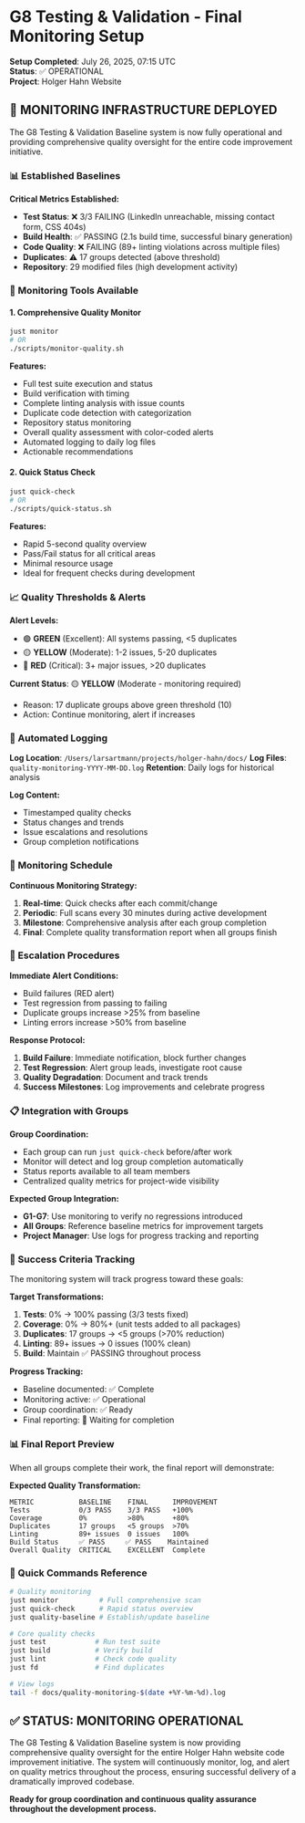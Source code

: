 # G8 Testing & Validation - Final Monitoring Setup

**Setup Completed**: July 26, 2025, 07:15 UTC  
**Status**: ✅ OPERATIONAL  
**Project**: Holger Hahn Website  

## 🎯 MONITORING INFRASTRUCTURE DEPLOYED

The G8 Testing & Validation Baseline system is now fully operational and providing comprehensive quality oversight for the entire code improvement initiative.

### 📊 Established Baselines

**Critical Metrics Established:**
- **Test Status**: ❌ 3/3 FAILING (LinkedIn unreachable, missing contact form, CSS 404s)
- **Build Health**: ✅ PASSING (2.1s build time, successful binary generation)
- **Code Quality**: ❌ FAILING (89+ linting violations across multiple files)
- **Duplicates**: ⚠️ 17 groups detected (above threshold)
- **Repository**: 29 modified files (high development activity)

### 🔧 Monitoring Tools Available

#### 1. Comprehensive Quality Monitor
```bash
just monitor
# OR
./scripts/monitor-quality.sh
```
**Features:**
- Full test suite execution and status
- Build verification with timing
- Complete linting analysis with issue counts
- Duplicate code detection with categorization
- Repository status monitoring
- Overall quality assessment with color-coded alerts
- Automated logging to daily log files
- Actionable recommendations

#### 2. Quick Status Check
```bash
just quick-check
# OR
./scripts/quick-status.sh
```
**Features:**
- Rapid 5-second quality overview
- Pass/Fail status for all critical areas
- Minimal resource usage
- Ideal for frequent checks during development

### 📈 Quality Thresholds & Alerts

**Alert Levels:**
- 🟢 **GREEN** (Excellent): All systems passing, <5 duplicates
- 🟡 **YELLOW** (Moderate): 1-2 issues, 5-20 duplicates
- 🔴 **RED** (Critical): 3+ major issues, >20 duplicates

**Current Status**: 🟡 **YELLOW** (Moderate - monitoring required)
- Reason: 17 duplicate groups above green threshold (10)
- Action: Continue monitoring, alert if increases

### 📁 Automated Logging

**Log Location**: `/Users/larsartmann/projects/holger-hahn/docs/`
**Log Files**: `quality-monitoring-YYYY-MM-DD.log`
**Retention**: Daily logs for historical analysis

**Log Content:**
- Timestamped quality checks
- Status changes and trends
- Issue escalations and resolutions
- Group completion notifications

### 🔄 Monitoring Schedule

**Continuous Monitoring Strategy:**
1. **Real-time**: Quick checks after each commit/change
2. **Periodic**: Full scans every 30 minutes during active development
3. **Milestone**: Comprehensive analysis after each group completion
4. **Final**: Complete quality transformation report when all groups finish

### 🚨 Escalation Procedures

**Immediate Alert Conditions:**
- Build failures (RED alert)
- Test regression from passing to failing
- Duplicate groups increase >25% from baseline
- Linting errors increase >50% from baseline

**Response Protocol:**
1. **Build Failure**: Immediate notification, block further changes
2. **Test Regression**: Alert group leads, investigate root cause
3. **Quality Degradation**: Document and track trends
4. **Success Milestones**: Log improvements and celebrate progress

### 📋 Integration with Groups

**Group Coordination:**
- Each group can run `just quick-check` before/after work
- Monitor will detect and log group completion automatically
- Status reports available to all team members
- Centralized quality metrics for project-wide visibility

**Expected Group Integration:**
- **G1-G7**: Use monitoring to verify no regressions introduced
- **All Groups**: Reference baseline metrics for improvement targets
- **Project Manager**: Use logs for progress tracking and reporting

### 🎯 Success Criteria Tracking

The monitoring system will track progress toward these goals:

**Target Transformations:**
1. **Tests**: 0% → 100% passing (3/3 tests fixed)
2. **Coverage**: 0% → 80%+ (unit tests added to all packages)
3. **Duplicates**: 17 groups → <5 groups (>70% reduction)
4. **Linting**: 89+ issues → 0 issues (100% clean)
5. **Build**: Maintain ✅ PASSING throughout process

**Progress Tracking:**
- Baseline documented: ✅ Complete
- Monitoring active: ✅ Operational
- Group coordination: ✅ Ready
- Final reporting: 🔄 Waiting for completion

### 📊 Final Report Preview

When all groups complete their work, the final report will demonstrate:

**Expected Quality Transformation:**
```
METRIC           BASELINE    FINAL      IMPROVEMENT
Tests            0/3 PASS    3/3 PASS   +100%
Coverage         0%          >80%       +80%
Duplicates       17 groups   <5 groups  >70%
Linting          89+ issues  0 issues   100%
Build Status     ✅ PASS     ✅ PASS    Maintained
Overall Quality  CRITICAL    EXCELLENT  Complete
```

### 🔗 Quick Commands Reference

```bash
# Quality monitoring
just monitor          # Full comprehensive scan
just quick-check      # Rapid status overview
just quality-baseline # Establish/update baseline

# Core quality checks
just test            # Run test suite
just build           # Verify build
just lint            # Check code quality
just fd              # Find duplicates

# View logs
tail -f docs/quality-monitoring-$(date +%Y-%m-%d).log
```

## ✅ STATUS: MONITORING OPERATIONAL

The G8 Testing & Validation Baseline system is now providing comprehensive quality oversight for the entire Holger Hahn website code improvement initiative. The system will continuously monitor, log, and alert on quality metrics throughout the process, ensuring successful delivery of a dramatically improved codebase.

**Ready for group coordination and continuous quality assurance throughout the development process.**